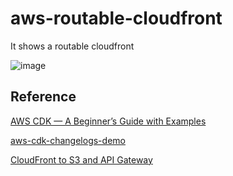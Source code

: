 # aws-routable-cloudfront
It shows a routable cloudfront 


![image](https://user-images.githubusercontent.com/52392004/171398877-02464433-2388-46b9-8f43-8d28d6e732bb.png)


## Reference 

[AWS CDK — A Beginner’s Guide with Examples](https://enlear.academy/aws-cdk-a-beginners-guide-with-examples-424c600ac409)

[aws-cdk-changelogs-demo](https://github.com/aws-samples/aws-cdk-changelogs-demo)

[CloudFront to S3 and API Gateway](https://serverlessland.com/patterns/cloudfront-s3-lambda-cdk)
